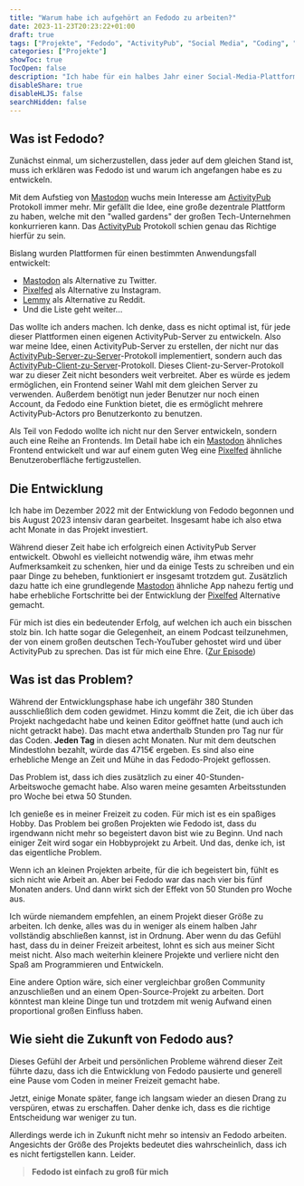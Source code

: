 ```yaml
---
title: "Warum habe ich aufgehört an Fedodo zu arbeiten?"
date: 2023-11-23T20:23:22+01:00
draft: true
tags: ["Projekte", "Fedodo", "ActivityPub", "Social Media", "Coding", "Open Source", "Überarbeiten"]
categories: ["Projekte"]
showToc: true
TocOpen: false
description: "Ich habe für ein halbes Jahr einer Social-Media-Plattform namens Fedodo entwickelt. Nach dieser doch recht langen Zeit habe ich die Entwicklung pausiert / gestoppt. Aber warum?"
disableShare: true
disableHLJS: false
searchHidden: false
---
```


## Was ist Fedodo?

Zunächst einmal, um sicherzustellen, dass jeder auf dem gleichen Stand ist, muss ich erklären was Fedodo ist und warum ich angefangen habe es zu entwickeln.

Mit dem Aufstieg von [Mastodon](https://joinmastodon.org/) wuchs mein Interesse am [ActivityPub](https://www.w3.org/TR/activitypub/) Protokoll immer mehr. Mir gefällt die Idee, eine große dezentrale Plattform zu haben, welche mit den "walled gardens" der großen Tech-Unternehmen konkurrieren kann. Das [ActivityPub](https://www.w3.org/TR/activitypub/) Protokoll schien genau das Richtige hierfür zu sein.

Bislang wurden Plattformen für einen bestimmten Anwendungsfall entwickelt:

- [Mastodon](https://joinmastodon.org/) als Alternative zu Twitter.
- [Pixelfed](https://pixelfed.org/) als Alternative zu Instagram.
- [Lemmy](https://join-lemmy.org/) als Alternative zu Reddit.
- Und die Liste geht weiter...

Das wollte ich anders machen. Ich denke, dass es nicht optimal ist, für jede dieser Plattformen einen eigenen ActivityPub-Server zu entwickeln. Also war meine Idee, einen ActivityPub-Server zu erstellen, der nicht nur das [ActivityPub-Server-zu-Server](https://www.w3.org/TR/activitypub/#server-to-server-interactions)-Protokoll implementiert, sondern auch das [ActivityPub-Client-zu-Server](https://www.w3.org/TR/activitypub/#client-to-server-interactions)-Protokoll. Dieses Client-zu-Server-Protokoll war zu dieser Zeit nicht besonders weit verbreitet. Aber es würde es jedem ermöglichen, ein Frontend seiner Wahl mit dem gleichen Server zu verwenden. Außerdem benötigt nun jeder Benutzer nur noch einen Account, da Fedodo eine Funktion bietet, die es ermöglicht mehrere ActivityPub-Actors pro Benutzerkonto zu benutzen.

Als Teil von Fedodo wollte ich nicht nur den Server entwickeln, sondern auch eine Reihe an Frontends. Im Detail habe ich ein [Mastodon](https://joinmastodon.org/) ähnliches Frontend entwickelt und war auf einem guten Weg eine [Pixelfed](https://pixelfed.org/) ähnliche Benutzeroberfläche fertigzustellen.

## Die Entwicklung

Ich habe im Dezember 2022 mit der Entwicklung von Fedodo begonnen und bis August 2023 intensiv daran gearbeitet. Insgesamt habe ich also etwa acht Monate in das Projekt investiert.

Während dieser Zeit habe ich erfolgreich einen ActivityPub Server entwickelt. Obwohl es vielleicht notwendig wäre, ihm etwas mehr Aufmerksamkeit zu schenken, hier und da einige Tests zu schreiben und ein paar Dinge zu beheben, funktioniert er insgesamt trotzdem gut. Zusätzlich dazu hatte ich eine grundlegende [Mastodon](https://joinmastodon.org/) ähnliche App nahezu fertig und habe erhebliche Fortschritte bei der Entwicklung der [Pixelfed](https://pixelfed.org/) Alternative gemacht.

Für mich ist dies ein bedeutender Erfolg, auf welchen ich auch ein bisschen stolz bin. Ich hatte sogar die Gelegenheit, an einem Podcast teilzunehmen, der von einem großen deutschen Tech-YouTuber gehostet wird und über ActivityPub zu sprechen. Das ist für mich eine Ehre. ([Zur Episode](https://www.youtube.com/watch?v=yP4yN1vyn5s))

## Was ist das Problem?

Während der Entwicklungsphase habe ich ungefähr 380 Stunden ausschließlich dem coden gewidmet. Hinzu kommt die Zeit, die ich über das Projekt nachgedacht habe und keinen Editor geöffnet hatte (und auch ich nicht getrackt habe). Das macht etwa anderthalb Stunden pro Tag nur für das Coden. **Jeden Tag** in diesen acht Monaten. Nur mit dem deutschen Mindestlohn bezahlt, würde das 4715€ ergeben. Es sind also eine erhebliche Menge an Zeit und Mühe in das Fedodo-Projekt geflossen.

Das Problem ist, dass ich dies zusätzlich zu einer 40-Stunden-Arbeitswoche gemacht habe. Also waren meine gesamten Arbeitsstunden pro Woche bei etwa 50 Stunden.

Ich genieße es in meiner Freizeit zu coden. Für mich ist es ein spaßiges Hobby. Das Problem bei großen Projekten wie Fedodo ist, dass du irgendwann nicht mehr so begeistert davon bist wie zu Beginn. Und nach einiger Zeit wird sogar ein Hobbyprojekt zu Arbeit. Und das, denke ich, ist das eigentliche Problem.

Wenn ich an kleinen Projekten arbeite, für die ich begeistert bin, fühlt es sich nicht wie Arbeit an. Aber bei Fedodo war das nach vier bis fünf Monaten anders. Und dann wirkt sich der Effekt von 50 Stunden pro Woche aus.

Ich würde niemandem empfehlen, an einem Projekt dieser Größe zu arbeiten. Ich denke, alles was du in weniger als einem halben Jahr vollständig abschließen kannst, ist in Ordnung. Aber wenn du das Gefühl hast, dass du in deiner Freizeit arbeitest, lohnt es sich aus meiner Sicht meist nicht. Also mach weiterhin kleinere Projekte und verliere nicht den Spaß am Programmieren und Entwickeln.

Eine andere Option wäre, sich einer vergleichbar großen Community anzuschließen und an einem Open-Source-Projekt zu arbeiten. Dort könntest man kleine Dinge tun und trotzdem mit wenig Aufwand einen proportional großen Einfluss haben.

## Wie sieht die Zukunft von Fedodo aus?

Dieses Gefühl der Arbeit und persönlichen Probleme während dieser Zeit führte dazu, dass ich die Entwicklung von Fedodo pausierte und generell eine Pause vom Coden in meiner Freizeit gemacht habe.

Jetzt, einige Monate später, fange ich langsam wieder an diesen Drang zu verspüren, etwas zu erschaffen. Daher denke ich, dass es die richtige Entscheidung war weniger zu tun.

Allerdings werde ich in Zukunft nicht mehr so intensiv an Fedodo arbeiten. Angesichts der Größe des Projekts bedeutet dies wahrscheinlich, dass ich es nicht fertigstellen kann. Leider.

> **Fedodo ist einfach zu groß für mich**
